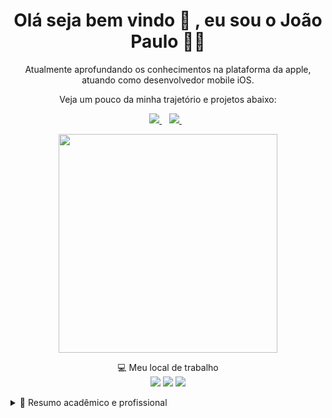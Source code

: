 

<h1 align='center'>
 Olá seja bem vindo 🤝 , eu sou o João Paulo 👨‍💻
</h1>

<p align='center'>
  Atualmente aprofundando os conhecimentos na plataforma da apple, atuando como desenvolvedor mobile iOS.
</p>
<p align='center'>
 Veja um pouco da minha trajetório e projetos abaixo:
</p>


<p align='center'>
   
  <a href="https://www.linkedin.com/in/jpdeveloper/">
    <img src="https://img.shields.io/badge/linkedin-%230077B5.svg?&style=for-the-badge&logo=linkedin&logoColor=white" />
  </a>&nbsp;&nbsp;
   <a href="https://wa.me/5591989385611?text=Olá! João Paulo">
    <img src="https://img.shields.io/badge/WHATSAPP-%25D366.svg?&style=for-the-badge&logo=whatsapp&logoColor=white" />    
  </a>&nbsp;&nbsp;

  
</p>

<p align='center'>
  <a href="#"><img src="https://github-readme-stats.vercel.app/api?username=jplima30&show_icons=true&count_private=true&theme=dark" width="350"></a>
</p>

<p align='center'>
💻 Meu local de trabalho</><br/>
 
  <img src="https://img.shields.io/badge/Apple-iMac-999999?&logo=apple&logoColor=white" />
  <img src="https://img.shields.io/badge/intel-core%20i5%209th-%230071C5.svg?&logo=intel&logoColor=white" />
  <img src="https://img.shields.io/badge/RAM-8GB-%230071C5.svg?&logoColor=white" />
  </p>

  <details>
  <summary>📃 Resumo acadêmico e profissional</summary>


## Educação

- 📖 **Bacharelado em Sistemas de Informação**\
📆 2016 - 2021
📍 **Universidade Federal Rural da Amazônia** - Belém/PA, Brazil

## Experiência

<img align="right" src="https://img.shields.io/badge/Swift-FA7343?logo=swift&logoColor=white" />

- 👨‍💻 **Desenvolvedor mobile iOS**\
📆 2021 - Atual\
📍 **Freelancer** - Belém/PA, Brasil

<img align="right" src="https://img.shields.io/badge/JavaScript-F7DF1E?logo=javascript&logoColor=black" />
<img align="right" src="https://img.shields.io/badge/SQL%20Server-CC2927?logo=microsoft-sql-server&logoColor=white" />
<img align="right" src="https://img.shields.io/badge/C%23-239120?logo=c-sharp&logoColor=white" />
<img align="right" src="https://img.shields.io/badge/GitHub-323330?logo=github&logoColor=white" />
<img align="right" src="https://img.shields.io/badge/.NET-5C2D91?logo=.net&logoColor=white" />
<img align="right" src="https://img.shields.io/badge/CSS-0078D4?&logo=css3&logoColor=white" />
<img align="right" src="https://img.shields.io/badge/HTML-239120?logo=html5&logoColor=white" />

- 👨‍💻 **Desenvolvedor WEb .NET**\
📆 2018 - 2019\
📍 **Pronto Digital Soluções** - Belém/PA, Brasil

<img align="right" src="https://img.shields.io/badge/html5-0078D6?logo=html5&logoColor=white" />
<img align="right" src="https://img.shields.io/badge/css3-003399?logo=css3&logoColor=white" />
<img align="right" src="https://img.shields.io/badge/bootstrap-008080?logo=bootstrap&logoColor=white" />
<img align="right" src="https://img.shields.io/badge/Joomla-D14836?logo=joomla&logoColor=white" />

- 👨‍💻 **Desenvolvedor de front-end**\
📆 2016 - 2017\
📍 **EDUFRA** - Belém/PA, Brasil

<img align="right" src="https://img.shields.io/badge/html5-E34F26?logo=html5&logoColor=white" />
<img align="right" src="https://img.shields.io/badge/css3-1572B6?logo=css3&logoColor=white" />
<img align="right" src="https://img.shields.io/badge/bootstrap-563D7C?logo=bootstrap&logoColor=white" />
<img align="right" src="https://img.shields.io/badge/Joomla-14354C?logo=joomla&logoColor=white" />


- 👨‍💻 **Desenvolvedor de front-end**\
📆 2015 - 2016\
📍 **Universidade Federal Rural Da Amazonia** - Belém/PA, Brasil

<!--## Skills

<img align="right" src="https://img.shields.io/badge/(My)SQL-4479A1?logo=mysql&logoColor=white" />
<img align="right" src="https://img.shields.io/badge/BASH-4EAA25?logo=gnu-bash&logoColor=white" />
<img align="right" src="https://img.shields.io/badge/PHP-777BB4?logo=php&logoColor=white" />
<img align="right" src="https://img.shields.io/badge/Go-00ADD8?logo=go&logoColor=white" />
<img align="right" src="https://img.shields.io/badge/Python-3776AB?logo=python&logoColor=white" />
<img align="right" src="https://img.shields.io/badge/C Sharp-239120?logo=c-sharp&logoColor=white" />
<img align="right" src="https://img.shields.io/badge/C++-00599C?logo=c%2B%2B&logoColor=white" />
<img align="right" src="https://img.shields.io/badge/C-A8B9CC?logo=c&logoColor=white" />

**Programming**

<img align="right" src="https://img.shields.io/badge/Arch-1793D1?logo=arch-linux&logoColor=white" />
<img align="right" src="https://img.shields.io/badge/Fedora-294172?logo=fedora&logoColor=white" />
<img align="right" src="https://img.shields.io/badge/Debian-A81D33?logo=debian&logoColor=white" />
<img align="right" src="https://img.shields.io/badge/Ubuntu-E95420?logo=ubuntu&logoColor=white" />
<img align="right" src="https://img.shields.io/badge/Windows-0078D6?logo=windows&logoColor=white" />

**Operating Systems**

<img align="right" src="https://img.shields.io/badge/English-B2-blue?logo=data:image/svg%2bxml;base64,PHN2ZyB4bWxucz0iaHR0cDovL3d3dy53My5vcmcvMjAwMC9zdmciIGlkPSJmbGFnLWljb24tY3NzLWdiLWVuZyIgdmlld0JveD0iMCAwIDY0MCA0ODAiPgogIDxwYXRoIGZpbGw9IiNmZmYiIGQ9Ik0wIDBoNjQwdjQ4MEgweiIvPgogIDxwYXRoIGZpbGw9IiNjZTExMjQiIGQ9Ik0yODEuNiAwaDc2Ljh2NDgwaC03Ni44eiIvPgogIDxwYXRoIGZpbGw9IiNjZTExMjQiIGQ9Ik0wIDIwMS42aDY0MHY3Ni44SDB6Ii8+Cjwvc3ZnPgo=" />
<img align="right" src="https://img.shields.io/badge/Italian-mother tongue-green?logo=data:image/svg%2bxml;base64,PHN2ZyB4bWxucz0iaHR0cDovL3d3dy53My5vcmcvMjAwMC9zdmciIGlkPSJmbGFnLWljb24tY3NzLWl0IiB2aWV3Qm94PSIwIDAgNjQwIDQ4MCI+DQogIDxnIGZpbGwtcnVsZT0iZXZlbm9kZCIgc3Ryb2tlLXdpZHRoPSIxcHQiPg0KICAgIDxwYXRoIGZpbGw9IiNmZmYiIGQ9Ik0wIDBoNjQwdjQ4MEgweiIvPg0KICAgIDxwYXRoIGZpbGw9IiMwMDkyNDYiIGQ9Ik0wIDBoMjEzLjN2NDgwSDB6Ii8+DQogICAgPHBhdGggZmlsbD0iI2NlMmIzNyIgZD0iTTQyNi43IDBINjQwdjQ4MEg0MjYuN3oiLz4NCiAgPC9nPg0KPC9zdmc+" />

-->

</details>
